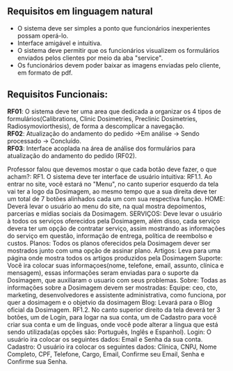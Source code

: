 ## Requisitos em linguagem natural
- O sistema deve ser simples a ponto que funcionários inexperientes possam operá-lo.
- Interface amigável e intuitiva.
- O sistema deve permitir que os funcionários visualizem os formulários enviados pelos clientes por meio da aba "service".
- Os funcionários devem poder baixar as imagens enviadas pelo cliente, em formato de pdf.
## Requisitos Funcionais:
**RF01**: O sistema deve ter uma area que dedicada a organizar os 4 tipos de formulários(Calibrations, Clinic Dosimetries, Preclinic Dosimetries, Radiosymoviorthesis), de forma a descomplicar a navegação. <br>
**RF02**: Atualização do andamento do pedido ->Em análise -> Sendo processado -> Concluído. <br>
**RF03**: Interface acoplada na área de análise dos formulários para atualização do andamento do pedido (RF02).


Professor falou que devemos mostar o que cada botão deve fazer, o que acham?:
 RF1. O sistema deve ter interface de usuário intuitiva:
 RF1.1. Ao entrar no site, você estará no "Menu", no canto superior esquerdo da tela vai ter a logo da Dosimagem, ao mesmo tempo que a sua direita deve ter um total de 7 botões alinhados cada um com sua respectiva função.
         HOME: Deverá levar o usuário ao menu do site, na qual mostra depoimentos, parcerias e mídias sociais da Dosimagem.
         SERVIÇOS: Deve levar o usuário à todos os serviços oferecidos pela Dosimagem, além disso, cada serviço devera ter um opção de contratar serviço, assim mostrando as informações do serviço em questão, informação de entrega, política de reembolso e custos.
         Planos: Todos os planos oferecidos pela Dosimagem dever ser mostrados junto com uma opção de assinar plano.
         Artigos: Leva para uma página onde mostra todos os artigos produzidos pela Dosimagem
         Suporte: Você ira colocar suas informaçoes(nome, telefone, email, assunto, clínica e mensagem), essas informações seram enviadas para o suporte da Dosimagem, que auxiliaram o usuario com seus problemas.
         Sobre: Todas as informações sobre a Dosimagem devem ser mostradas: Equipe: ceo, cto, marketing, desenvolvedores e assistente administrativa, como funciona, por quer a dosimagem e o objetvio da dosimagem
         Blog: Levará para o Blog oficial da Dosimagem.
      RF1.2. No canto superior direito da tela deverá ter 3 botões, um de Login, para logar na sua conta, um de Cadastro para você criar sua conta e um de línguas, onde você pode alterar a língua que está sendo utilizada(as opções são: Português, Inglês e Espanhol).
         Login: O usuário ira colocar os seguintes dados: Email e Senha da sua conta.
         Cadastro: O usuário ira colocar os seguintes dados: Clínica, CNPJ, Nome Completo, CPF, Telefone, Cargo, Email, Confirme seu Email, Senha e Confirme sua Senha. 
